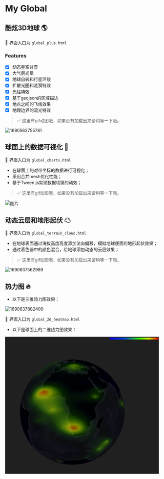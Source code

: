 # My Global

## 酷炫3D地球 🌎

🧭 界面入口为  `global_plus.html`

### Features

- [X] 动态星空背景
- [X] 大气层光晕
- [X] 地球自转和行星环绕
- [X] 扩散光圈和涟漪特效
- [X] 光柱特效
- [X] 基于geojson的区域描边
- [X] 地点之间的飞线效果
- [X] 地理边界的流光特效

> ✅ 这里有gif动图哦，如果没有加载出来请稍等一下哦。

![1690562755781](image/readem/1690562755781.gif)

## 球面上的数据可视化 🌈

🧭 界面入口为  `global_charts.html`

* 在球面上的对带坐标的数据进行可视化；
* 采用合并mesh优化性能；
* 基于Tween.js实现数据切换的动效；

> ✅ 这里有gif动图哦，如果没有加载出来请稍等一下哦。

<img src="image/README/1690636985027.gif" alt="图片" width="800">

## 动态云层和地形起伏 ☁

🧭 界面入口为  `global_terrain_cloud.html`

* 在地球表面通过海拔高度高度添加法向偏移，模拟地球便面的地形起伏效果；
* 通过着色器中的颜色混合，给地球添加动态的云层效果；

> ✅ 这里有gif动图哦，如果没有加载出来请稍等一下哦。

![1690637562989](image/README/1690637562989.gif)

## 热力图 🔥

* 以下是三维热力图效果：

![1690637882400](image/README/1690637882400.gif)

🧭 界面入口为  `global_2d_heatmap.html`

* 以下是球面上的二维热力图效果：

![1690619920943](image/README/1690619920943.png)
